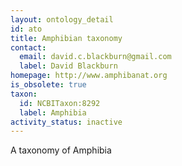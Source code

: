 ```yaml
---
layout: ontology_detail
id: ato
title: Amphibian taxonomy
contact:
  email: david.c.blackburn@gmail.com
  label: David Blackburn
homepage: http://www.amphibanat.org
is_obsolete: true
taxon:
  id: NCBITaxon:8292
  label: Amphibia
activity_status: inactive
---
```


A taxonomy of Amphibia
